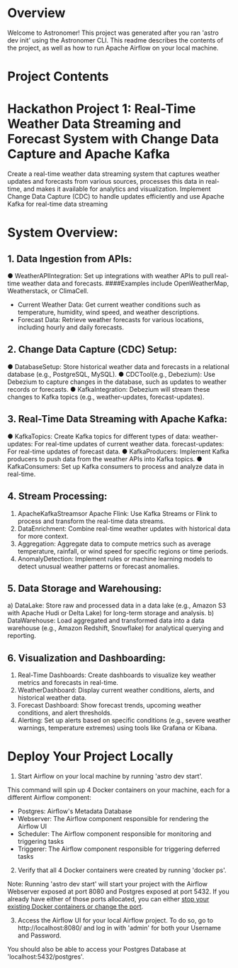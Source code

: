 Overview
========
Welcome to Astronomer! This project was generated after you ran 'astro dev init' using the Astronomer CLI. This readme describes the contents of the project, as well as how to run Apache Airflow on your local machine.

Project Contents
================
 # Hackathon Project 1: Real-Time Weather Data Streaming and Forecast System with Change Data Capture and Apache Kafka
 Create a real-time weather data streaming system that captures weather updates and
 forecasts from various sources, processes this data in real-time, and makes it available
 for analytics and visualization. Implement Change Data Capture (CDC) to handle
 updates efficiently and use Apache Kafka for real-time data streaming
 
# System Overview:
 ## 1. Data Ingestion from APIs:
 ● WeatherAPIIntegration: Set up integrations with weather APIs to pull real-time
 weather data and forecasts. 
 ####Examples include OpenWeatherMap, Weatherstack, or ClimaCell.
 - Current Weather Data: Get current weather conditions such as
 temperature, humidity, wind speed, and weather descriptions.
- Forecast Data: Retrieve weather forecasts for various locations, including hourly and daily forecasts.
## 2. Change Data Capture (CDC) Setup:
 ● DatabaseSetup: Store historical weather data and forecasts in a relational
 database (e.g., PostgreSQL, MySQL).
 ● CDCTool(e.g., Debezium): Use Debezium to capture changes in the database,
 such as updates to weather records or forecasts.
 ● KafkaIntegration: Debezium will stream these changes to Kafka topics (e.g.,
 weather-updates, forecast-updates).
 ## 3. Real-Time Data Streaming with Apache Kafka:
 ● KafkaTopics: Create Kafka topics for different types of data: weather-updates: For real-time updates of current weather data. forecast-updates: For real-time updates of forecast data.
 ● KafkaProducers: Implement Kafka producers to push data from the weather
 APIs into Kafka topics.
 ● KafkaConsumers: Set up Kafka consumers to process and analyze data in
 real-time.
 ## 4. Stream Processing:
 1. ApacheKafkaStreamsor Apache Flink: 
 Use Kafka Streams or Flink to process and transform the real-time data streams.
 2. DataEnrichment: Combine real-time weather updates with historical data
 for more context.
 3. Aggregation: Aggregate data to compute metrics such as average
 temperature, rainfall, or wind speed for specific regions or time periods.
 4. AnomalyDetection: Implement rules or machine learning models to detect
 unusual weather patterns or forecast anomalies.
 ## 5. Data Storage and Warehousing:
 a) DataLake: Store raw and processed data in a data lake (e.g., Amazon S3 with
 Apache Hudi or Delta Lake) for long-term storage and analysis.
 b) DataWarehouse: Load aggregated and transformed data into a data warehouse
 (e.g., Amazon Redshift, Snowflake) for analytical querying and reporting.
## 6. Visualization and Dashboarding:
 1. Real-Time Dashboards: Create dashboards to visualize key weather metrics and
 forecasts in real-time.
 2. WeatherDashboard: Display current weather conditions, alerts, and
 historical weather data.
 3. Forecast Dashboard: Show forecast trends, upcoming weather conditions,
 and alert thresholds.
 4. Alerting: Set up alerts based on specific conditions (e.g., severe weather
 warnings, temperature extremes) using tools like Grafana or Kibana.

Deploy Your Project Locally
===========================

1. Start Airflow on your local machine by running 'astro dev start'.

This command will spin up 4 Docker containers on your machine, each for a different Airflow component:

- Postgres: Airflow's Metadata Database
- Webserver: The Airflow component responsible for rendering the Airflow UI
- Scheduler: The Airflow component responsible for monitoring and triggering tasks
- Triggerer: The Airflow component responsible for triggering deferred tasks

2. Verify that all 4 Docker containers were created by running 'docker ps'.

Note: Running 'astro dev start' will start your project with the Airflow Webserver exposed at port 8080 and Postgres exposed at port 5432. If you already have either of those ports allocated, you can either [stop your existing Docker containers or change the port](https://docs.astronomer.io/astro/test-and-troubleshoot-locally#ports-are-not-available).

3. Access the Airflow UI for your local Airflow project. To do so, go to http://localhost:8080/ and log in with 'admin' for both your Username and Password.

You should also be able to access your Postgres Database at 'localhost:5432/postgres'.
